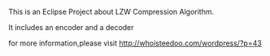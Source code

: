 This is an Eclipse Project about LZW Compression Algorithm.

It includes an encoder and a decoder


for more information,please visit http://whoisteedoo.com/wordpress/?p=43


